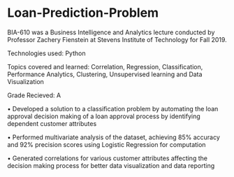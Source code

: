 # Loan-Prediction-Problem


BIA-610 was a Business Intelligence and Analytics lecture conducted by Professor Zachery Fienstein at Stevens Institute of Technology for Fall 2019.

Technologies used: Python

Topics covered and learned: Correlation, Regression, Classification, Performance Analytics, Clustering, Unsupervised learning and Data Visualization

Grade Recieved: A

• Developed a solution to a classification problem by automating the loan approval decision making of a loan approval process by identifying dependent customer attributes

• Performed multivariate analysis of the dataset, achieving 85% accuracy and 92% precision scores using Logistic Regression for computation

• Generated correlations for various customer attributes affecting the decision making process for better data visualization and data reporting
